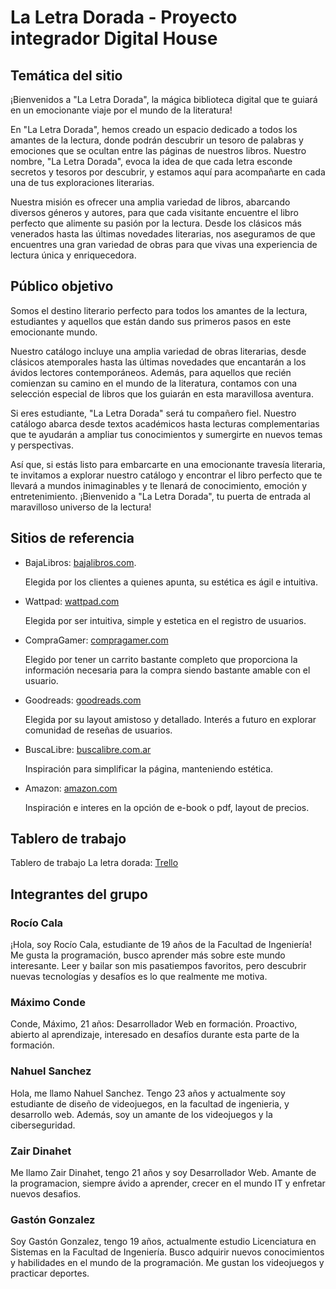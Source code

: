 # La Letra Dorada - Proyecto integrador Digital House

## Temática del sitio
¡Bienvenidos a "La Letra Dorada", la mágica biblioteca digital que te guiará en un emocionante viaje por el mundo de la literatura!

En "La Letra Dorada", hemos creado un espacio dedicado a todos los amantes de la lectura, donde podrán descubrir un tesoro de palabras y emociones que se ocultan entre las páginas de nuestros libros. Nuestro nombre, "La Letra Dorada", evoca la idea de que cada letra esconde secretos y tesoros por descubrir, y estamos aquí para acompañarte en cada una de tus exploraciones literarias.

Nuestra misión es ofrecer una amplia variedad de libros, abarcando diversos géneros y autores, para que cada visitante encuentre el libro perfecto que alimente su pasión por la lectura. Desde los clásicos más venerados hasta las últimas novedades literarias, nos aseguramos de que encuentres una gran variedad de obras para que vivas una experiencia de lectura única y enriquecedora.

## Público objetivo

Somos el destino literario perfecto para todos los amantes de la lectura, estudiantes y aquellos que están dando sus primeros pasos en este emocionante mundo.

Nuestro catálogo incluye una amplia variedad de obras literarias, desde clásicos atemporales hasta las últimas novedades que encantarán a los ávidos lectores contemporáneos. Además, para aquellos que recién comienzan su camino en el mundo de la literatura, contamos con una selección especial de libros que los guiarán en esta maravillosa aventura.

Si eres estudiante, "La Letra Dorada" será tu compañero fiel. Nuestro catálogo abarca desde textos académicos hasta lecturas complementarias que te ayudarán a ampliar tus conocimientos y sumergirte en nuevos temas y perspectivas.

Así que, si estás listo para embarcarte en una emocionante travesía literaria, te invitamos a explorar nuestro catálogo y encontrar el libro perfecto que te llevará a mundos inimaginables y te llenará de conocimiento, emoción y entretenimiento. ¡Bienvenido a "La Letra Dorada", tu puerta de entrada al maravilloso universo de la lectura!

## Sitios de referencia

- BajaLibros: [bajalibros.com](https://www.bajalibros.com/AR).


  Elegida por los clientes a quienes apunta, su estética es ágil e intuitiva.

- Wattpad: [wattpad.com](https://www.wattpad.com/login?locale=es_ES)


  Elegida por ser intuitiva, simple y estetica en el registro de usuarios.

- CompraGamer: [compragamer.com](https://compragamer.com/ )


  Elegido por tener un carrito bastante completo que proporciona la información necesaria para la compra siendo bastante amable con el usuario.

- Goodreads: [goodreads.com](https://www.goodreads.com/book/show/1137215.Boneshaker)


  Elegida por su layout amistoso y detallado. Interés a futuro en explorar comunidad de reseñas de usuarios.  

- BuscaLibre: [buscalibre.com.ar](https://www.buscalibre.com.ar/libro-fiodor-dostoievski-obras-selectas/9788497941570/p/32246934)


  Inspiración para simplificar la página, manteniendo estética.

- Amazon: [amazon.com](https://www.amazon.com/-/es/Leo-Tolstoy/dp/0679405739/)


  Inspiración e interes en la opción de e-book o pdf, layout de precios.

## Tablero de trabajo

Tablero de trabajo La letra dorada: [Trello](https://trello.com/b/BnzSc7Ks/la-letra-dorada)


## Integrantes del grupo

### Rocío Cala

¡Hola, soy Rocío Cala, estudiante de 19 años de la Facultad de Ingeniería! Me gusta  la programación, busco aprender más sobre este mundo interesante. Leer y bailar son mis pasatiempos favoritos, pero descubrir nuevas tecnologías y desafíos es lo que realmente me motiva.

### Máximo Conde

Conde, Máximo, 21 años: Desarrollador Web en formación. Proactivo, abierto al aprendizaje, interesado en desafíos durante esta parte de la formación.

### Nahuel Sanchez

Hola, me llamo Nahuel Sanchez. Tengo 23 años y actualmente soy estudiante de diseño de videojuegos, en la facultad de ingenieria, y desarrollo web. Además, soy un amante de los videojuegos y la ciberseguridad.

### Zair Dinahet

Me llamo Zair Dinahet, tengo 21 años y soy Desarrollador Web. Amante de la programacion, siempre ávido a aprender, crecer en el mundo IT y enfretar nuevos desafios.

### Gastón Gonzalez

Soy Gastón Gonzalez, tengo 19 años, actualmente estudio Licenciatura en Sistemas en la Facultad de Ingeniería. Busco adquirir nuevos conocimientos y habilidades en el mundo de la programación. Me gustan los videojuegos y practicar deportes.


